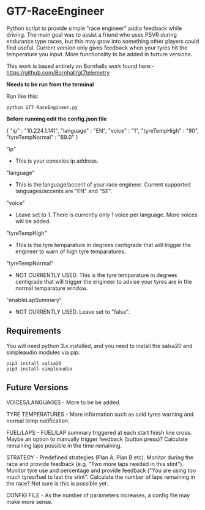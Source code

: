 # GT7-RaceEngineer
Python script to provide simple "race engineer" audio feedback while driving. The main goal was to assist a friend who uses PSVR during endurance type races, but this may grow into something other players could find useful.
Current version only gives feedback when your tyres hit the temperature you input. More functionality to be added in furture versions.

This work is based entirely on Bornhalls work found here:- https://github.com/Bornhall/gt7telemetry

**Needs to be run from the terminal**

Run like this:

    python GT7-RaceEngineer.py

**Before running edit the config.json file**

{
	"ip" : "10.224.1.141",
	"language" : "EN",
	"voice" : "1",
	"tyreTempHigh" : "90",
	"tyreTempNormal" : "69.0"
}

"ip"
 - This is your consoles ip address.
	
"language"
 - This is the language/accent of your race engineer. Current supported languages/accents are "EN" and "SE".

"voice"
 - Leave set to 1. There is currently only 1 voice per language. More voices will be added.

"tyreTempHigh"
 - This is the tyre temparature in degrees centigrade that will trigger the engineer to warn of high tyre temparatures. 

"tyreTempNormal"
 - NOT CURRENTLY USED. This is the tyre temparature in degrees centigrade that will trigger the engineer to advise your tyres are in the normal temparature window. 

"enableLapSummary"
 - NOT CURRENTLY USED. Leave set to "false".

## Requirements
You will need python 3.x installed, and you need to install the salsa20 and simpleaudio modules via pip:

    pip3 install salsa20
    pip3 install simpleaudio


## Future Versions

VOICES/LANGUAGES - More to be be added.

TYRE TEMPERATURES - More information such as cold tyres warning and normal temp notification.

FUEL/LAPS - FUEL/LAP summary triggered at each start finish line cross. Maybe an option to manually trigger feedback (button press)?
Calculate remaining laps possible in the time remaining.

STRATEGY - Predefined strategies (Plan A, Plan B etc). Monitor during the race and provide feedback (e.g. "Two more laps needed in this stint"). Monitor tyre use and percentage and provide feedback ("You are using too much tyres/fuel to last the stint". Calculate the number of laps remaining in the race? Not sure is this is possible yet.

CONFIG FILE - As the number of parameters increases, a config file may make more sense.

